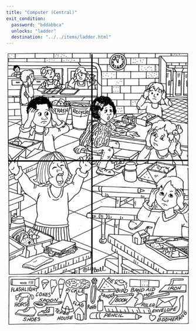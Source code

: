 ```yaml
---
title: "Computer (Central)"
exit_condition:
  password: "bddabbca"
  unlocks: "ladder"
  destination: "../../items/ladder.html"
---
```


![hidden objects](/images/hidden_objects.png)